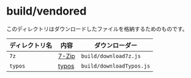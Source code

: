 # build/vendored

このディレクトリはダウンロードしたファイルを格納するためのものです。

| ディレクトリ名 | 内容                                        | ダウンローダー            |
| -------------- | ------------------------------------------ | ------------------------ |
| `7z`           | [7-Zip](http://www.7-zip.org/)             | `build/download7z.js`    |
| `typos`        | [typos](https://github.com/crate-ci/typos) | `build/downloadTypos.js` |